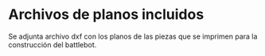 # Archivos de planos incluidos

Se adjunta archivo dxf con los planos de las piezas que se imprimen para la construcción del battlebot.
